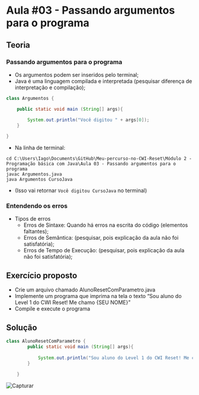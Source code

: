 # Aula #03 - Passando argumentos para o programa
## Teoria
### Passando argumentos para o programa
- Os argumentos podem ser inseridos pelo terminal;
- Java é uma linguagem compilada e interpretada (pesquisar diferença de interpretação e compilação);
```java
class Argumentos {

    public static void main (String[] args){

        System.out.println("Você digitou " + args[0]);
    }
    
}
```
- Na linha de terminal:
```
cd C:\Users\Iago\Documents\GitHub\Meu-percurso-no-CWI-Reset\Módulo 2 - Programação básica com Java\Aula 03 - Passando argumentos para o programa
javac Argumentos.java
java Argumentos CursoJava
```
- (Isso vai retornar ```Você digitou CursoJava``` no terminal)
### Entendendo os erros
- Tipos de erros
    - Erros de Sintaxe: Quando há erros na escrita do código (elementos faltantes);
    - Erros de Semântica: (pesquisar, pois explicação da aula não foi satisfatória);
    - Erros de Tempo de Execução: (pesquisar, pois explicação da aula não foi satisfatória);
## Exercício proposto
- Crie um arquivo chamado AlunoResetComParametro.java
- Implemente um programa que imprima na tela o texto “Sou aluno do Level 1 do CWI Reset! Me chamo {SEU NOME}”
- Compile e execute o programa
## Solução
```java
class AlunoResetComParametro {
        public static void main (String[] args){
    
            System.out.println("Sou aluno do Level 1 do CWI Reset! Me chamo " + args[0]);
        }
        
    }
```
![Capturar](https://user-images.githubusercontent.com/80482914/132438070-74182e37-be64-4e55-a6b0-f1c4e355c00e.PNG)
